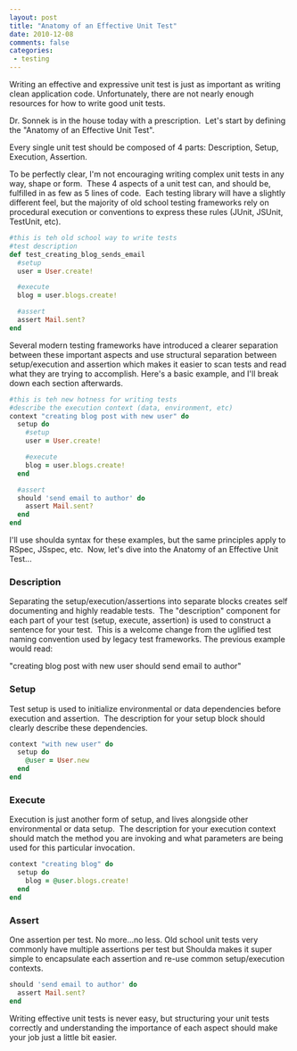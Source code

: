 ```yaml
---
layout: post
title: "Anatomy of an Effective Unit Test"
date: 2010-12-08
comments: false
categories:
 - testing
---
```


[](http://1.bp.blogspot.com/_yocpuDtbm4c/TQBR1QacfVI/AAAAAAAAABU/FqFtno1aIbE/s1600/doogietest.png)


Writing an effective and expressive unit test is just as important as writing clean application code. Unfortunately, there are not nearly enough resources for how to write good unit tests.


Dr. Sonnek is in the house today with a prescription.  Let's start by defining the "Anatomy of an Effective Unit Test".


Every single unit test should be composed of 4 parts: Description, Setup, Execution, Assertion.


To be perfectly clear, I'm not encouraging writing complex unit tests in any way, shape or form.  These 4 aspects of a unit test can, and should be, fulfilled in as few as 5 lines of code.  Each testing library will have a slightly different feel, but the majority of old school testing frameworks rely on procedural execution or conventions to express these rules (JUnit, JSUnit, TestUnit, etc).

```ruby
#this is teh old school way to write tests
#test description
def test_creating_blog_sends_email
  #setup
  user = User.create!

  #execute
  blog = user.blogs.create!

  #assert
  assert Mail.sent?
end
```


Several modern testing frameworks have introduced a clearer separation between these important aspects and use structural separation between setup/execution and assertion which makes it easier to scan tests and read what they are trying to accomplish. Here's a basic example, and I'll break down each section afterwards.


```ruby
#this is teh new hotness for writing tests
#describe the execution context (data, environment, etc)
context "creating blog post with new user" do
  setup do
    #setup
    user = User.create!

    #execute
    blog = user.blogs.create!
  end

  #assert
  should 'send email to author' do
    assert Mail.sent?
  end
end
```


I'll use shoulda syntax for these examples, but the same principles apply to RSpec, JSspec, etc.  Now, let's dive into the Anatomy of an Effective Unit Test...


### Description

Separating the setup/execution/assertions into separate blocks creates self documenting and highly readable tests.  The "description" component for each part of your test (setup, execute, assertion) is used to construct a sentence for your test.  This is a welcome change from the uglified test naming convention used by legacy test frameworks. The previous example would read:

"creating blog post with new user should send email to author"


### Setup

Test setup is used to initialize environmental or data dependencies before execution and assertion.  The description for your setup block should clearly describe these dependencies.

```ruby
context "with new user" do
  setup do
    @user = User.new
  end
end
```


### Execute

Execution is just another form of setup, and lives alongside other environmental or data setup.  The description for your execution context should match the method you are invoking and what parameters are being used for this particular invocation.

```ruby
context "creating blog" do
  setup do
    blog = @user.blogs.create!
  end
end
```


### Assert

One assertion per test. No more...no less. Old school unit tests very commonly have multiple assertions per test but Shoulda makes it super simple to encapsulate each assertion and re-use common setup/execution contexts.

```ruby
should 'send email to author' do
  assert Mail.sent?
end
```


Writing effective unit tests is never easy, but structuring your unit tests correctly and understanding the importance of each aspect should make your job just a little bit easier.